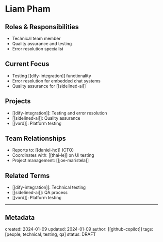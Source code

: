 # Liam Pham

## Roles & Responsibilities
- Technical team member
- Quality assurance and testing
- Error resolution specialist

## Current Focus
- Testing [[dify-integration]] functionality
- Error resolution for embedded chat systems
- Quality assurance for [[sidelined-ai]]

## Projects
- [[dify-integration]]: Testing and error resolution
- [[sidelined-ai]]: Quality assurance
- [[vord]]: Platform testing

## Team Relationships
- Reports to: [[daniel-ho]] (CTO)
- Coordinates with: [[thai-le]] on UI testing
- Project management: [[joe-maristela]]

## Related Terms
- [[dify-integration]]: Technical testing
- [[sidelined-ai]]: QA process
- [[vord]]: Platform testing

---
## Metadata
created: 2024-01-09
updated: 2024-01-09
author: [[github-copilot]]
tags: [people, technical, testing, qa]
status: DRAFT